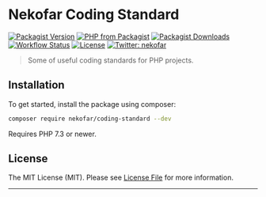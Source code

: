 # Nekofar Coding Standard

[![Packagist Version][icon-packagist]][link-packagist]
[![PHP from Packagist][icon-php-version]][link-packagist]
[![Packagist Downloads][icon-downloads]][link-packagist]
[![Workflow Status][icon-workflow]][link-workflow]
[![License][icon-license]][link-license]
[![Twitter: nekofar][icon-twitter]][link-twitter]
<!-- [![Coverage Status][icon-coverage]][link-coverage] -->

> Some of useful coding standards for PHP projects.

## Installation

To get started, install the package using composer:

```bash
composer require nekofar/coding-standard --dev
```

Requires PHP 7.3 or newer.

## License

The MIT License (MIT). Please see [License File](LICENSE) for more information.

---
[icon-packagist]: https://img.shields.io/packagist/v/nekofar/coding-standard.svg
[icon-php-version]: https://img.shields.io/packagist/php-v/nekofar/coding-standard.svg
[icon-twitter]: https://img.shields.io/twitter/follow/nekofar.svg?style=flat
[icon-coverage]: https://codecov.io/gh/nekofar/php-coding-standard/graph/badge.svg
[icon-license]: https://img.shields.io/github/license/nekofar/php-coding-standard.svg
[icon-workflow]: https://img.shields.io/github/workflow/status/nekofar/php-coding-standard/PHP%20Composer
[icon-downloads]: https://img.shields.io/packagist/dt/nekofar/coding-standard

[link-packagist]: https://packagist.org/packages/nekofar/coding-standard
[link-twitter]: https://twitter.com/nekofar
[link-coverage]: https://codecov.io/gh/nekofar/php-coding-standard
[link-license]: https://github.com/nekofar/php-coding-standard/blob/master/LICENSE.md
[link-workflow]: https://github.com/nekofar/php-coding-standard/actions/workflows/php.yml